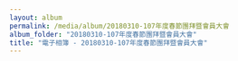 ```yaml
---
layout: album
permalink: /media/album/20180310-107年度春節團拜暨會員大會
album_folder: "20180310-107年度春節團拜暨會員大會"
title: "電子相簿 - 20180310-107年度春節團拜暨會員大會"
---
```

